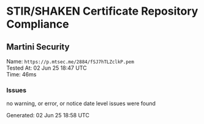# STIR/SHAKEN Certificate Repository Compliance

## Martini Security

Name: `https://p.mtsec.me/2884/fSJ7hTLZclkP.pem`\
Tested At: 02 Jun 25 18:47 UTC\
Time: 46ms

### Issues

no warning, or error, or notice date level issues were found

Generated: 02 Jun 25 18:58 UTC